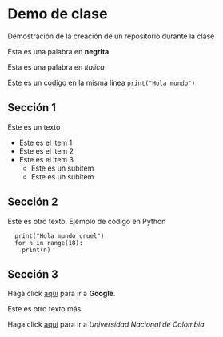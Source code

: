 # Demo de clase
Demostración de la creación de un repositorio durante la clase

Esta es una palabra en **negrita**

Esta es una palabra en *italica*

Este es un código en la misma línea `print("Hola mundo")`
## Sección 1

Este es un texto 

* Este es el item 1 
* Este es el item 2 
* Este es el item 3 
  * Este es un subitem 
  * Este es un subitem 

## Sección 2

Este es otro texto. Ejemplo de código en Python

      print("Hola mundo cruel")
      for n in range(18):
        print(n)



## Sección 3 

Haga click [aquí](http://www.google.com) para ir a **Google**. 

Este es otro texto más.

Haga click [aquí](http://www.unal.edu.co) para ir a *Universidad Nacional de Colombia*
